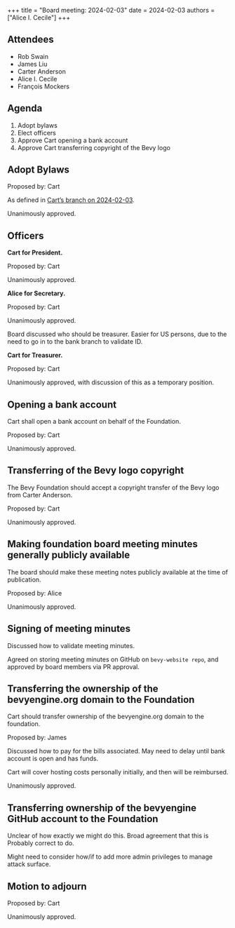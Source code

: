 +++
title = "Board meeting: 2024-02-03"
date = 2024-02-03
authors = ["Alice I. Cecile"]
+++

<!-- more -->

## Attendees

- Rob Swain
- James Liu
- Carter Anderson
- Alice I. Cecile
- François Mockers

## Agenda

1. Adopt bylaws
2. Elect officers
3. Approve Cart opening a bank account
4. Approve Cart transferring copyright of the Bevy logo

## Adopt Bylaws

Proposed by: Cart

As defined in [Cart’s branch on 2024-02-03](https://github.com/cart/bevy-website/blob/01289396b15858715dd165956829fe00f92d50f0/content/foundation/bylaws/index.md).

Unanimously approved.

## Officers

**Cart for President.**

Proposed by: Cart

Unanimously approved.

**Alice for Secretary.**

Proposed by: Cart

Unanimously approved.

Board discussed who should be treasurer. Easier for US persons, due to the need to go in to the bank branch to validate ID.

**Cart for Treasurer.**

Proposed by: Cart

Unanimously approved, with discussion of this as a temporary position.

## Opening a bank account

Cart shall open a bank account on behalf of the Foundation.

Proposed by: Cart

Unanimously approved.

## Transferring of the Bevy logo copyright

The Bevy Foundation should accept a copyright transfer of the Bevy logo from Carter Anderson.

Proposed by: Cart

Unanimously approved.

## Making foundation board meeting minutes generally publicly available

The board should make these meeting notes publicly available at the time of publication.

Proposed by: Alice

Unanimously approved.

## Signing of meeting minutes

Discussed how to validate meeting minutes.

Agreed on storing meeting minutes on GitHub on `bevy-website repo`, and approved by board members via PR approval.

## Transferring the ownership of the bevyengine.org domain to the Foundation

Cart should transfer ownership of the bevyengine.org domain to the foundation.

Proposed by: James

Discussed how to pay for the bills associated. May need to delay until bank account is open and has funds.

Cart will cover hosting costs personally initially, and then will be reimbursed.

Unanimously approved.

## Transferring ownership of the bevyengine GitHub account to the Foundation

Unclear of how exactly we might do this. Broad agreement that this is Probably correct to do.

Might need to consider how/if to add more admin privileges to manage attack surface.

## Motion to adjourn

Proposed by: Cart

Unanimously approved.

